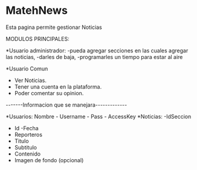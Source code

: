 # MatehNews
Esta pagina permite gestionar Noticias

MODULOS PRINCIPALES:

*Usuario administrador: 
-pueda agregar secciones en las cuales agregar las noticias,
-darles de baja, 
-programarles un tiempo para estar al aire

*Usuario Comun
- Ver Noticias.
- Tener una cuenta en la plataforma.
- Poder comentar su opinion.

-------Informacion que se manejara-------------

*Usuarios: Nombre - Username - Pass - AccessKey
*Noticias: 
-IdSeccion
- Id
-Fecha 
- Reporteros
- Titulo
- Subtitulo
- Contenido
- Imagen de fondo (opcional)
